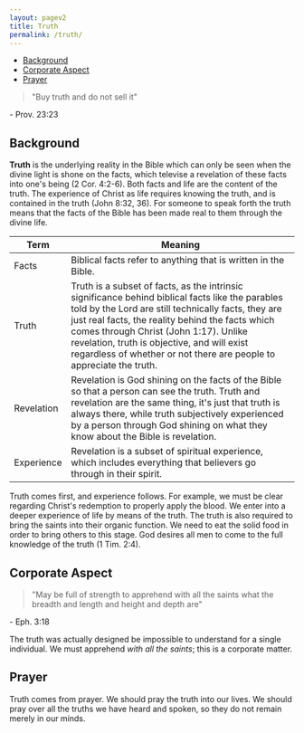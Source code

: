 ```yaml
---
layout: pagev2
title: Truth
permalink: /truth/
---
```

- [Background](#background)
- [Corporate Aspect](#corporate-aspect)
- [Prayer](#prayer)

>"Buy truth and do not sell it"

\- Prov. 23:23

## Background

**Truth** is the underlying reality in the Bible which can only be seen when the divine light is shone on the facts, which televise a revelation of these facts into one's being (2 Cor. 4:2-6). Both facts and life are the content of the truth. The experience of Christ as life requires knowing the truth, and is contained in the truth (John 8:32, 36). For someone to speak forth the truth means that the facts of the Bible has been made real to them through the divine life. 

| Term | Meaning |
| --- | --- |
| Facts | Biblical facts refer to anything that is written in the Bible. |
| Truth | Truth is a subset of facts, as the intrinsic significance behind biblical facts like the parables told by the Lord are still technically facts, they are just real facts, the reality behind the facts which comes through Christ (John 1:17). Unlike revelation, truth is objective, and will exist regardless of whether or not there are people to appreciate the truth. |
| Revelation | Revelation is God shining on the facts of the Bible so that a person can see the truth. Truth and revelation are the same thing, it's just that truth is always there, while truth subjectively experienced by a person through God shining on what they know about the Bible is revelation. |
| Experience | Revelation is a subset of spiritual experience, which includes everything that believers go through in their spirit. |

Truth comes first, and experience follows. For example, we must be clear regarding Christ's redemption to properly apply the blood. We enter into a deeper experience of life by means of the truth. 
The truth is also required to bring the saints into their organic function. We need to eat the solid food in order to bring others to this stage. God desires all men to come to the full knowledge of the truth (1 Tim. 2:4).

## Corporate Aspect

>"May be full of strength to apprehend with all the saints what the breadth and length and height and depth are"

\- Eph. 3:18

The truth was actually designed be impossible to understand for a single individual. We must apprehend *with all the saints*; this is a corporate matter.

## Prayer

Truth comes from prayer. We should pray the truth into our lives. We should pray over all the truths we have heard and spoken, so they do not remain merely in our minds.